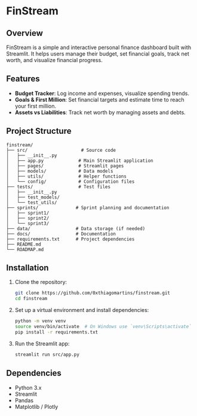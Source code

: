 # FinStream

## Overview
FinStream is a simple and interactive personal finance dashboard built with Streamlit. It helps users manage their budget, set financial goals, track net worth, and visualize financial progress.

## Features
- **Budget Tracker**: Log income and expenses, visualize spending trends.
- **Goals & First Million**: Set financial targets and estimate time to reach your first million.
- **Assets vs Liabilities**: Track net worth by managing assets and debts.

## Project Structure
```
finstream/
├── src/                    # Source code
│   ├── __init__.py
│   ├── app.py             # Main Streamlit application
│   ├── pages/             # Streamlit pages
│   ├── models/            # Data models
│   ├── utils/             # Helper functions
│   └── config/            # Configuration files
├── tests/                 # Test files
│   ├── __init__.py
│   ├── test_models/
│   └── test_utils/
├── sprints/              # Sprint planning and documentation
│   ├── sprint1/
│   ├── sprint2/
│   └── sprint3/
├── data/                 # Data storage (if needed)
├── docs/                 # Documentation
├── requirements.txt      # Project dependencies
├── README.md
└── ROADMAP.md
```

## Installation
1. Clone the repository:
   ```bash
   git clone https://github.com/0xthiagomartins/finstream.git
   cd finstream
   ```
2. Set up a virtual environment and install dependencies:
   ```bash
   python -m venv venv
   source venv/bin/activate  # On Windows use `venv\Scripts\activate`
   pip install -r requirements.txt
   ```
3. Run the Streamlit app:
   ```bash
   streamlit run src/app.py
   ```

## Dependencies
- Python 3.x
- Streamlit
- Pandas
- Matplotlib / Plotly
